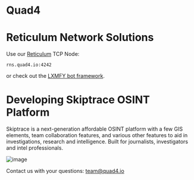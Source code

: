 # Quad4 

# Reticulum Network Solutions

Use our [Reticulum](https://github.com/markqvist/Reticulum) TCP Node:

```
rns.quad4.io:4242
```

or check out the [LXMFY bot framework](https://github.com/lxmfy/LXMFy).

# Developing Skiptrace OSINT Platform

Skiptrace is a next-generation affordable OSINT platform with a few GIS elements, team collaboration features, and various other features to aid in investigations, research and intelligence. Built for journalists, investigators and intel professionals.

![image](https://github.com/user-attachments/assets/08bbd665-9e93-40f9-97aa-9f58e54b45b9)

Contact us with your questions: team@quad4.io

